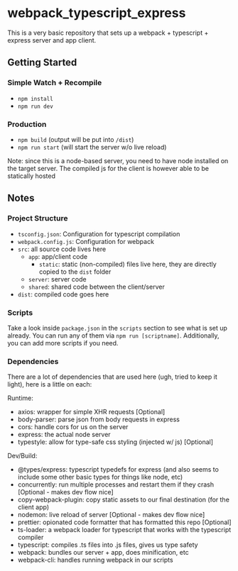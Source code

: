 # webpack_typescript_express

This is a very basic repository that sets up a webpack + typescript + express server and app client.

## Getting Started

### Simple Watch + Recompile

- `npm install`
- `npm run dev`

### Production

- `npm build` (output will be put into `/dist`)
- `npm run start` (will start the server w/o live reload)

Note: since this is a node-based server, you need to have node installed on the target server. The compiled js for the client is however
able to be statically hosted

## Notes

### Project Structure

- `tsconfig.json`: Configuration for typescript compilation
- `webpack.config.js`: Configuration for webpack
- `src`: all source code lives here
  - `app`: app/client code
    - `static`: static (non-compiled) files live here, they are directly copied to the `dist` folder
  - `server`: server code
  - `shared`: shared code between the client/server
- `dist`: compiled code goes here

### Scripts

Take a look inside `package.json` in the `scripts` section to see what is set up already. You can run any of them via `npm run [scriptname]`.
Additionally, you can add more scripts if you need.

### Dependencies

There are a lot of dependencies that are used here (ugh, tried to keep it light), here is a little on each:

Runtime:

- axios: wrapper for simple XHR requests [Optional]
- body-parser: parse json from body requests in express
- cors: handle cors for us on the server
- express: the actual node server
- typestyle: allow for type-safe css styling (injected w/ js) [Optional]

Dev/Build:

- @types/express: typescript typedefs for express (and also seems to include some other basic types for things like node, etc)
- concurrently: run multiple processes and restart them if they crash [Optional - makes dev flow nice]
- copy-webpack-plugin: copy static assets to our final destination (for the client app)
- nodemon: live reload of server [Optional - makes dev flow nice]
- prettier: opionated code formatter that has formatted this repo [Optional]
- ts-loader: a webpack loader for typescript that works with the typescript compiler
- typescript: compiles .ts files into .js files, gives us type safety
- webpack: bundles our server + app, does minification, etc
- webpack-cli: handles running webpack in our scripts
